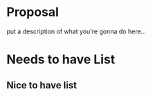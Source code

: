 # Proposal

put a description of what you're gonna do here...

# Needs to have List

## Nice to have list
